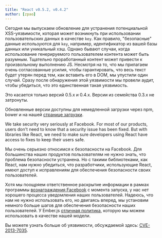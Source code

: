 ```yaml
---
title: "React v0.5.2, v0.4.2"
author: [zpao]
---
```


Сегодня мы выпускаем обновление для устранения потенциальной XSS-уязвимости,
которая может возникнуть при использовании пользовательских данных в качестве `key`. 
Как правило, "безопасные" данные используются для `key`, например, идентификатор
из вашей базы данных или уникальный хэш. Однако бывают случаи, когда использование
генерируемого пользователем контента может быть разумным. Тщательно проработанный 
контент может привести к произвольному выполнению JS. Несмотря на то, что мы прилагаем 
очень согласованные усилия, чтобы гарантировать, что весь текст будет утерян перед тем,
как вставить его в DOM, мы упустили один случай. Сразу после обнаружения этой уязвимости 
мы провели аудит, чтобы убедиться, что это единственная такая уязвимость.

Это касается только версий 0.5.x и 0.4.x. Версии из семейства 0.3.x не затронуты.

Обновленные версии доступны для немедленной загрузки через npm, bower и на нашей [странице загрузки][download].

We take security very seriously at Facebook. For most of our products, users don't need to know that a security issue has been fixed. But with libraries like React, we need to make sure developers using React have access to fixes to keep their users safe.

Мы очень серьезно относимся к безопасности на Facebook. Для большинства наших 
продуктов пользователям не нужно знать, что проблема безопасности устранена.
Но с такими библиотеками, как React, нам нужно убедиться, что разработчики, 
использующие React, имеют доступ к исправлениям для обеспечения безопасности 
своих пользователей.

Хотя мы поощряем ответственное раскрытие информации в рамках программы 
[вознаграждения Facebook][bounty] с момента запуска, у нас нет хорошего процесса уведомления 
наших пользователей. Надеюсь, что нам не нужно использовать его, но двигаясь
вперед, мы установим немного больше шагов для обеспечения безопасности наших 
пользователей. У Ember.js [отличная политика][ember], которую мы можем использовать в
качестве нашей модели.


Вы можете узнать больше об уязвимости, обсуждаемой здесь: [CVE-2013-7035][cve].

[download]: /react/downloads.html
[bounty]: https://www.facebook.com/whitehat/
[ember]: http://emberjs.com/security/
[cve]: https://groups.google.com/forum/#!topic/reactjs/OIqxlB2aGfU

